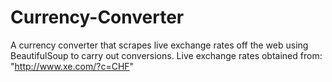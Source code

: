 # Currency-Converter
A currency converter that scrapes live exchange rates off the web using BeautifulSoup to carry out conversions.
Live exchange rates obtained from: "http://www.xe.com/?c=CHF"
